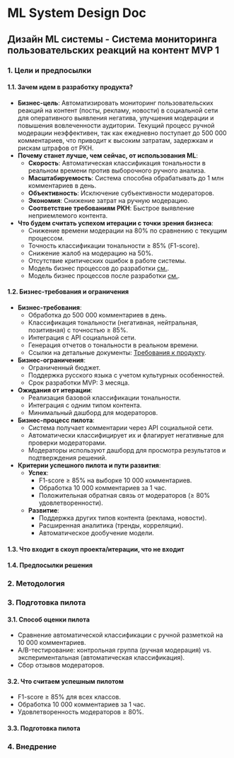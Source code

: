 # ML System Design Doc
## Дизайн ML системы - Система мониторинга пользовательских реакций на контент MVP 1

### 1. Цели и предпосылки 
#### 1.1. Зачем идем в разработку продукта?  

- **Бизнес-цель**: Автоматизировать мониторинг пользовательских реакций на контент (посты, рекламу, новости) в социальной сети для оперативного выявления негатива, улучшения модерации и повышения вовлеченности аудитории. Текущий процесс ручной модерации неэффективен, так как ежедневно поступает до 500 000 комментариев, что приводит к высоким затратам, задержкам и рискам штрафов от РКН.
- **Почему станет лучше, чем сейчас, от использования ML**:
  - **Скорость**: Автоматическая классификация тональности в реальном времени против выборочного ручного анализа.
  - **Масштабируемость**: Система способна обрабатывать до 1 млн комментариев в день.
  - **Объективность**: Исключение субъективности модераторов.
  - **Экономия**: Снижение затрат на ручную модерацию.
  - **Соответствие требованиям РКН**: Быстрое выявление неприемлемого контента.  
- **Что будем считать успехом итерации с точки зрения бизнеса**:
  - Снижение времени модерации на 80% по сравнению с текущим процессом.
  - Точность классификации тональности ≥ 85% (F1-score).
  - Снижение жалоб на модерацию на 50%.
  - Отсутствие критических ошибок в работе системы.
  - Модель бизнес процессов до разработки [см.](https://github.com/fearandloath1ng/system_design_project/blob/main/diagrams/bpmn_before.png).
  - Модель бизнес процессов после разработки [см.](https://github.com/fearandloath1ng/system_design_project/blob/main/diagrams/architecture.png).
 
#### 1.2. Бизнес-требования и ограничения  

- **Бизнес-требования**:
  - Обработка до 500 000 комментариев в день.
  - Классификация тональности (негативная, нейтральная, позитивная) с точностью ≥ 85%.
  - Интеграция с API социальной сети.
  - Генерация отчетов о тональности в реальном времени.
  - Ссылки на детальные документы: [Требования к продукту](https://github.com/fearandloath1ng/system_design_project/blob/main/docs/requirements.md).
- **Бизнес-ограничения**:
  - Ограниченный бюджет.
  - Поддержка русского языка с учетом культурных особенностей.
  - Срок разработки MVP: 3 месяца.
- **Ожидания от итерации**:
  - Реализация базовой классификации тональности.
  - Интеграция с одним типом контента.
  - Минимальный дашборд для модераторов.
- **Бизнес-процесс пилота**:
  - Система получает комментарии через API социальной сети.
  - Автоматически классифицирует их и флагирует негативные для проверки модераторами.
  - Модераторы используют дашборд для просмотра результатов и подтверждения решений.
- **Критерии успешного пилота и пути развития**:
  - **Успех**:
    - F1-score ≥ 85% на выборке 10 000 комментариев.
    - Обработка 10 000 комментариев за 1 час.
    - Положительная обратная связь от модераторов (≥ 80% удовлетворенности).
  - **Развитие**:
    - Поддержка других типов контента (реклама, новости).
    - Расширенная аналитика (тренды, корреляции).
    - Автоматическое дообучение модели.

#### 1.3. Что входит в скоуп проекта/итерации, что не входит   

#### 1.4. Предпосылки решения

### 2. Методология

### 3. Подготовка пилота  
  
#### 3.1. Способ оценки пилота 
  
- Сравнение автоматической классификации с ручной разметкой на 10 000 комментариев.
- A/B-тестирование: контрольная группа (ручная модерация) vs. экспериментальная (автоматическая классификация).
- Сбор отзывов модераторов.
  
#### 3.2. Что считаем успешным пилотом
  
- F1-score ≥ 85% для всех классов.
- Обработка 10 000 комментариев за 1 час.
- Удовлетворенность модераторов ≥ 80%.

#### 3.3. Подготовка пилота

### 4. Внедрение
